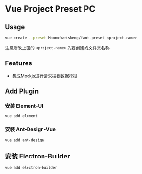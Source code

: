 # Vue Project Preset PC

## Usage

```bash
vue create --preset Moonofweisheng/fant-preset <project-name>
```
注意修改上面的 `<project-name>` 为要创建的文件夹名称

## Features
- 集成Mockjs进行请求拦截数据模拟

## Add Plugin

### 安装 Element-UI
```bash
vue add element
```

### 安装 Ant-Design-Vue
```bash
vue add ant-design
```

## 安装 Electron-Builder
```bash
vue add electron-builder
```
